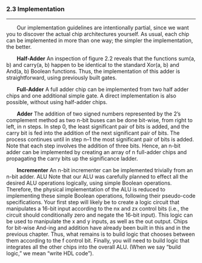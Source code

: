 ### 2.3 Implementation
---


&emsp;&emsp;Our implementation guidelines are intentionally partial, since we want you to discover the actual chip architectures yourself. As usual, each chip can be implemented in more than one way; the simpler the implementation, the better.

&emsp;&emsp;**Half-Adder** An inspection of figure 2.2 reveals that the functions sum(a, b) and carry(a, b) happen to be identical to the standard Xor(a, b) and And(a, b) Boolean functions. Thus, the implementation of this adder is straightforward, using previously built gates.

&emsp;&emsp;**Full-Adder** A full adder chip can be implemented from two half adder chips and one additional simple gate. A direct implementation is also possible, without using half-adder chips.

&emsp;&emsp;**Adder** The addition of two signed numbers represented by the 2’s complement method as two n-bit buses can be done bit-wise, from right to left, in n steps. In step 0, the least significant pair of bits is added, and the carry bit is fed into the addition of the next significant pair of bits. The process continues until in step n–1 the most significant pair of bits is added. Note that each step involves the addition of three bits. Hence, an n-bit adder can be implemented by creating an array of n full-adder chips and propagating the carry bits up the significance ladder.

&emsp;&emsp;**Incrementer** An n-bit incrementer can be implemented trivially from an n-bit adder. ALU Note that our ALU was carefully planned to effect all the desired ALU operations logically, using simple Boolean operations. Therefore, the physical implementation of the ALU is reduced to implementing these simple Boolean operations, following their pseudo-code specifications. Your first step will likely be to create a logic circuit that manipulates a 16-bit input according to the nx and zx control bits (i.e., the circuit should conditionally zero and negate the 16-bit input). This logic can be used to manipulate the x and y inputs, as well as the out output. Chips for bit-wise And-ing and addition have already been built in this and in the previous chapter. Thus, what remains is to build logic that chooses between them according to the f control bit. Finally, you will need to build logic that integrates all the other chips into the overall ALU. (When we say “build logic,” we mean “write HDL code”).
